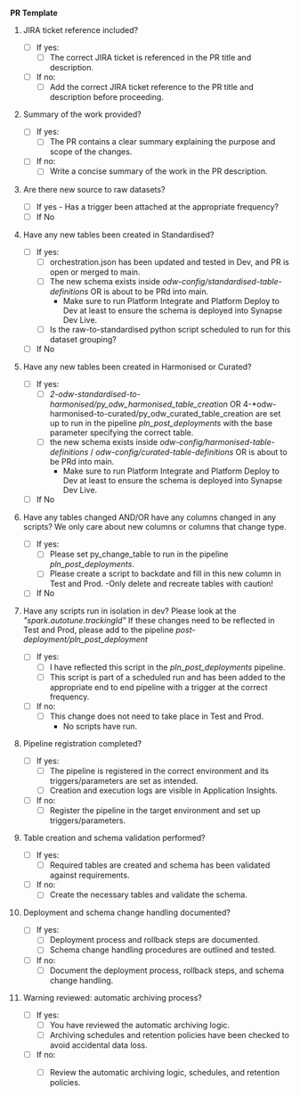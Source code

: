 **PR Template**

 1.  JIRA ticket reference included?

     - [ ] If yes:
  		- [ ] The correct JIRA ticket is referenced in the PR title and description.
     - [ ] If no:
		- [ ] Add the correct JIRA ticket reference to the PR title and description before proceeding.

 2.  Summary of the work provided?

     - [ ] If yes:
		- [ ] The PR contains a clear summary explaining the purpose and scope of the changes.
     - [ ] If no:
		- [ ] Write a concise summary of the work in the PR description.
 
 3.  Are there new source to raw datasets?
	
	 - [ ] If yes - Has a trigger been attached at the appropriate frequency?
  	 - [ ] If No

 4.  Have any new tables been created in Standardised?

   	 - [ ] If yes:
		- [ ] orchestration.json has been updated and tested in Dev, and PR is open or merged to main.
		- [ ] The new schema exists inside *odw-config/standardised-table-definitions* OR is about to be PRd into main.
			- Make sure to run Platform Integrate and Platform Deploy to Dev at least to ensure the schema is deployed into Synapse Dev Live.
		- [ ] Is the raw-to-standardised python script scheduled to run for this dataset grouping?
      - [ ] If No
 
 5.  Have any new tables been created in Harmonised or Curated?

     - [ ] If yes:
 		- [ ] *2-odw-standardised-to-harmonised/py_odw_harmonised_table_creation* OR 4-*odw-harmonised-to-curated/py_odw_curated_table_creation are set up to               run in the pipeline *pln_post_deployments* with the base parameter specifying the correct table.
        - [ ]  the new schema exists inside *odw-config/harmonised-table-definitions* / *odw-config/curated-table-definitions* OR is about to be PRd into main.
			- Make sure to run Platform Integrate and Platform Deploy to Dev at least to ensure the schema is deployed into Synapse Dev Live.
     - [ ] If No
 
 6.  Have any tables changed AND/OR have any columns changed in any scripts?
    We only care about new columns or columns that change type.

     - [ ] If yes:
		- [ ] Please set py_change_table to run in the pipeline *pln_post_deployments*.
		- [ ] Please create a script to backdate and fill in this new column in Test and Prod.
			-Only delete and recreate tables with caution!
     - [ ] If No

 7. Have any scripts run in isolation in dev? Please look at the *"spark.autotune.trackingId"*
	If these changes need to be reflected in Test and Prod, please add to the pipeline *post-deployment/pln_post_deployment*

	 - [ ] If yes:
		- [ ] I have reflected this script in the *pln_post_deployments* pipeline.
		- [ ] This script is part of a scheduled run and has been added to the appropriate end to end pipeline with a trigger at the correct frequency.
	 - [ ] If no:
   		- [ ] This change does not need to take place in Test and Prod.
	 		- No scripts have run.

8. Pipeline registration completed?
   
  	 - [ ] If yes:
		- [ ] The pipeline is registered in the correct environment and its triggers/parameters are set as intended.
        - [ ] Creation and execution logs are visible in Application Insights.
  	 - [ ] If no:
		- [ ] Register the pipeline in the target environment and set up triggers/parameters.

9. Table creation and schema validation performed?
   
  	 - [ ] If yes:
		- [ ] Required tables are created and schema has been validated against requirements.
  	 - [ ] If no:
		- [ ] Create the necessary tables and validate the schema.

10. Deployment and schema change handling documented?
	
  	 - [ ] If yes:
		- [ ] Deployment process and rollback steps are documented.
		- [ ] Schema change handling procedures are outlined and tested.
  	 - [ ] If no:
		- [ ] Document the deployment process, rollback steps, and schema change handling.

11. Warning reviewed: automatic archiving process?

  	 - [ ] If yes:
		- [ ] You have reviewed the automatic archiving logic.
		- [ ] Archiving schedules and retention policies have been checked to avoid accidental data loss.
  	 - [ ] If no:
		- [ ] Review the automatic archiving logic, schedules, and retention policies.

 
